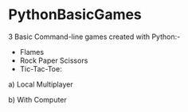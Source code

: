 # PythonBasicGames
3 Basic Command-line games created with Python:-
* Flames
* Rock Paper Scissors
* Tic-Tac-Toe:
<p>
a) Local Multiplayer
<p>
b) With Computer
